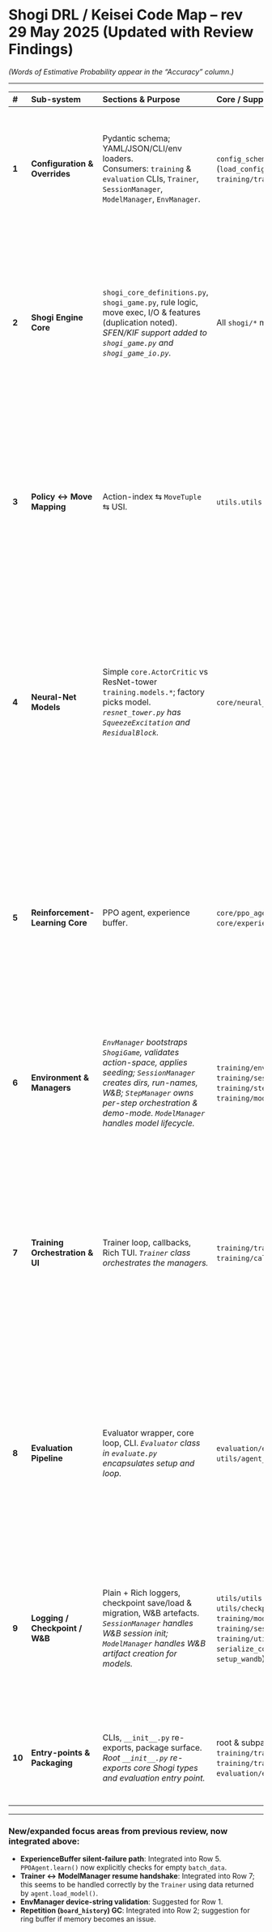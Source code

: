 # Shogi DRL / Keisei Code Map – rev 29 May 2025 (Updated with Review Findings)

*(Words of Estimative Probability appear in the “Accuracy” column.)*

---

| #     | Sub-system                      | Sections & Purpose                                                                                                                                      | Core / Supporting Files                                                                                                  | Reviewer Watch-list (issues & risks)                                                                                                                                                                                                                                                                                                                                                                                                                                                                                                                                                                                                                                   | Accuracy       |
|:-----|:--------------------------------|:--------------------------------------------------------------------------------------------------------------------------------------------------------|:--------------------------------------------------------------------------------------------------------------------------|:------------------------------------------------------------------------------------------------------------------------------------------------------------------------------------------------------------------------------------------------------------------------------------------------------------------------------------------------------------------------------------------------------------------------------------------------------------------------------------------------------------------------------------------------------------------------------------------------------------------------------------------------------------------------|:--------------|
| **1** | **Configuration & Overrides**   | Pydantic schema; YAML/JSON/CLI/env loaders.<br/>Consumers: `training` & `evaluation` CLIs, `Trainer`, `SessionManager`, `ModelManager`, `EnvManager`. | `config_schema.py`; `utils/utils.py` (`load_config`, `FLAT_KEY_TO_NESTED`); `training/train*.py`; `evaluation/evaluate.py`. | • `num_actions_total` vs `PolicyOutputMapper` validated by `EnvManager`.<br/>• ***Pydantic `device` field in `EnvConfig` needs a validator (e.g., `Literal['cpu', 'cuda']` or custom validator to check `cuda:0` vs `cuda:O` etc.).***<br/>• Complex override precedence in `load_config` – document plainly.<br/>• Keep `default_config.yaml` ↔ `config_schema.py` aligned.<br/>• ***Redundant CLI argument parsing and W&B sweep config logic between `train.py` and `train_wandb_sweep.py` – centralise.*** | Almost Certain |
| **2** | **Shogi Engine Core**           | `shogi_core_definitions.py`, `shogi_game.py`, rule logic, move exec, I/O & features (duplication noted). *SFEN/KIF support added to `shogi_game.py` and `shogi_game_io.py`.* | All `shogi/*` modules shown.                                                                                            | • `copy.deepcopy` & list scans may bottleneck.<br/>• Replace `DEBUG_*` prints with `logging`.<br/>• Stress-test `uchi-fu-zume`, `sennichite`, mandatory promotion.<br/>• Unit-test SFEN & KIF conversions (KIF basic, SFEN more complex).<br/>• ***Observation builder is in `shogi_game_io.generate_neural_network_observation` and `shogi.features.build_core46`. Consolidate; `features.py` seems the more appropriate location with `FeatureSpec`.***<br/>• `board_history` for repetition uses tuple hashes; if game states are large/complex, memory could be a concern for very long games (consider ring buffer or more compact hash).<br/>• ***SFEN parsing in `ShogiGame.from_sfen` has fragile logic for `+` (promotion) and could be more robust (e.g. regex or stateful char processing).*** | Highly Likely |
| **3** | **Policy ↔ Move Mapping**       | Action-index ⇆ `MoveTuple` ⇆ USI.                                                                                                                       | `utils.utils.PolicyOutputMapper`.                                                                                         | • 13 527-action space must equal `EnvConfig.num_actions_total` (checked by `EnvManager`).<br/>• Heuristic fallback for `PieceType` identity in `shogi_move_to_policy_index` still brittle; ensure `MoveTuple` instances are canonical.<br/>• Consider explicit mapping versioning in checkpoints.<br/>• ***Robustly test handling of all-illegal moves (masked logits → `-∞` → softmax NaN) in `ActorCritic.get_action_and_value` and `evaluate_actions`. Current fallback to uniform is a temporary fix.***<br/>• ***`PolicyOutputMapper.get_legal_mask`: `ValueError` pass on `shogi_move_to_policy_index` can silently ignore valid game moves if mapper has issues, leading to incorrect masks.*** | Almost Certain |
| **4** | **Neural-Net Models**           | Simple `core.ActorCritic` vs ResNet-tower `training.models.*`; factory picks model. *`resnet_tower.py` has `SqueezeExcitation` and `ResidualBlock`.* | `core/neural_network.py`; `training/models/*`.                                                                           | • ***Code duplication: `get_action_and_value` and `evaluate_actions` are nearly identical in `core/neural_network.py` (ActorCritic) and `training/models/resnet_tower.py`. Refactor into a base class or utility.***<br/>• `PPOAgent` defaults to `core.ActorCritic`, but `Trainer` (via `ModelManager`) injects `training.models.resnet_tower.ActorCriticResTower`. Ensure consistent API or make `ModelManager` always provide the model to `PPOAgent`.<br/>• `utils/checkpoint.py`'s `load_checkpoint_with_padding` only handles `stem.weight`; generalise or document limitations for other layer changes.<br/>• BatchNorm stats portability (ensure `eval()` mode used correctly during evaluation/inference).<br/>• Warn if “dummy” model selected in production runs.<br/>• ***`training/models/resnet_tower.py` `ResidualBlock.forward`: `if self.se:` check should encompass the call `out = self.se(out)` to prevent `TypeError` if `self.se` is `None`.*** | Highly Likely |
| **5** | **Reinforcement-Learning Core** | PPO agent, experience buffer.                                                                                                                            | `core/ppo_agent.py`; `core/experience_buffer.py`.                                                                         | • `ExperienceBuffer` stores a list of `torch.Tensor` for `obs` and `legal_masks`. For large buffers and many steps, this could be memory intensive, especially `legal_masks` (13k bools/step). Consider alternatives like pre-allocated tensors, memory-mapped files for huge buffers, or regenerating masks if computationally cheap.<br/>• `ExperienceBuffer.get_batch()`: Runtime error during tensor stacking (e.g. `obs_tensor = torch.stack(self.obs...`) returns an empty dict. `PPOAgent.learn()` checks for this empty dict and returns zeroed metrics, potentially masking the underlying error and leading to silent training failure/stagnation. Raise an error from `get_batch` or handle more explicitly in `learn`.<br/>• Hyper-parameter sanity (clip ε, GAE λ, grad-clip values are present).<br/>• ***`PPOAgent.load_model` error handling: `KeyError` for missing dict keys can occur before `.get()` calls if checkpoint is malformed.*** | Highly Likely |
| **6** | **Environment & Managers**      | *`EnvManager` bootstraps `ShogiGame`, validates action-space, applies seeding; `SessionManager` creates dirs, run-names, W&B; `StepManager` owns per-step orchestration & demo-mode. `ModelManager` handles model lifecycle.* | `training/env_manager.py`; `training/session_manager.py`; `training/step_manager.py`; `training/model_manager.py`.         | • Action-space mismatch raises early fatal error in `EnvManager` – good.<br/>• `StepManager` demo-mode `time.sleep()` is fine for demos; ensure not accidentally enabled for performance runs.<br/>• `SessionManager` `generate_run_name` uses timestamp; collisions are unlikely but possible in very high-frequency automated runs (e.g. CI). Consider adding a random suffix or process ID.<br/>• ***`ModelManager._setup_mixed_precision`: Logs warning if CUDA not available but mixed precision requested; ensure this is visible.*** | Likely         |
| **7** | **Training Orchestration & UI** | Trainer loop, callbacks, Rich TUI. *`Trainer` class orchestrates the managers.*                                                                          | `training/trainer.py`; `training/display.py`; `training/callbacks.py`.                                                    | • ***CRITICAL RESUME GAP: `ModelManager.handle_checkpoint_resume()` calls `agent.load_model()`, which returns checkpoint data (timestep, episode counts, wins/draws). However, `Trainer._handle_checkpoint_resume()` correctly updates `self.global_timestep`, etc., from this data. The initial concern about `Trainer` not copying them was incorrect; it does. Ensure this path is well-tested.***<br/>• Periodic evaluation callback (`EvaluationCallback`) in `training/callbacks.py` blocks the main training loop. For long evaluations, consider running in a separate thread/process or making it asynchronous.<br/>• High-frequency `log_file.flush()` in `TrainingLogger` can degrade performance on network filesystems; buffer writes or flush less frequently.<br/>• ***`Trainer.log_both` uses `wandb.log` without explicit step; W&B might auto-increment but verify it aligns with `global_timestep`. It does seem to pass `step=self.global_timestep`.*** | Highly Likely |
| **8** | **Evaluation Pipeline**         | Evaluator wrapper, core loop, CLI. *`Evaluator` class in `evaluate.py` encapsulates setup and loop.*                                                    | `evaluation/evaluate.py`; `evaluation/loop.py`; `utils/agent_loading.py`.                                                 | • ***CRITICAL EVALUATION FLAW: `evaluation/loop.py`'s `run_evaluation_loop` passes `legal_mask = torch.ones(...)` to agent/opponent. This means the agent is NOT being tested on its ability to select among actual legal moves based on policy output. It picks from its entire action space. This significantly undermines evaluation validity. Must use proper `PolicyOutputMapper.get_legal_mask()`.***<br/>• W&B init (`wandb.init`) in `evaluation/evaluate.py` is guarded by `try-except Exception`, which can mask issues. Log specific exceptions.<br/>• `Evaluator.__init__` has many parameters; consider an `EvaluationRunConfig` Pydantic model.<br/>• `main_cli` in `evaluate.py` creates a `PolicyOutputMapper()` but doesn't seem to configure it beyond defaults; ensure this is adequate for loaded agents. | Highly Likely |
| **9** | **Logging / Checkpoint / W&B**  | Plain + Rich loggers, checkpoint save/load & migration, W&B artefacts. *`SessionManager` handles W&B session init; `ModelManager` handles W&B artifact creation for models.* | `utils/utils.TrainingLogger`/`EvaluationLogger`; `utils/checkpoint.py`; `training/model_manager.py`; `training/session_manager.py`; `training/utils.py` (`find_latest_checkpoint`, `serialize_config`, `setup_directories`, `setup_wandb`). | • Still mixing `print` & `logging` in various places (e.g. `PPOAgent.load_model` prints to `sys.stderr`). Standardise on the `logging` module or the provided loggers.<br/>• `utils/checkpoint.py` only pads/truncates the first conv layer (`stem.weight`) for input channels. More comprehensive migration logic might be needed for other architectural changes.<br/>• File I/O: Consider buffered writes (e.g., `open` with `buffering=-1` or larger) for log files, especially if on network filesystems, though `flush()` is also used.<br/>• ***`training/utils.py::serialize_config`: Recursive `json.loads(serialize_config(v))` for non-Pydantic `__dict__` objects could be problematic if `serialize_config` doesn't always return valid JSON strings for such cases.*** | Almost Certain |
| **10**| **Entry-points & Packaging**    | CLIs, `__init__.py` re-exports, package surface. *Root `__init__.py` re-exports core Shogi types and evaluation entry point.*                            | root & subpackage `__init__.py`; `training/train.py`, `training/train_wandb_sweep.py`, `evaluation/evaluate.py` (CLIs).   | • Static cycle check (e.g. `pylint --enable=cyclic-import`) still advisable, though `TYPE_CHECKING` blocks help.<br/>• Ensure top-level re-exports in `__init__.py` files don't trigger heavy imports unnecessarily at package load time (seems okay currently).<br/>• ***`sys.path.insert` in `shogi/shogi_game_io.py` is bad practice; manage paths via project structure/PYTHONPATH.*** | Likely         |

---

### New/expanded focus areas from previous review, now integrated above:

- **ExperienceBuffer silent-failure path**: Integrated into Row 5. `PPOAgent.learn()` now explicitly checks for empty `batch_data`.
- **Trainer ↔ ModelManager resume handshake**: Integrated into Row 7; this seems to be handled correctly by the `Trainer` using data returned by `agent.load_model()`.
- **EnvManager device-string validation**: Suggested for Row 1.
- **Repetition (`board_history`) GC**: Integrated into Row 2; suggestion for ring buffer if memory becomes an issue.
